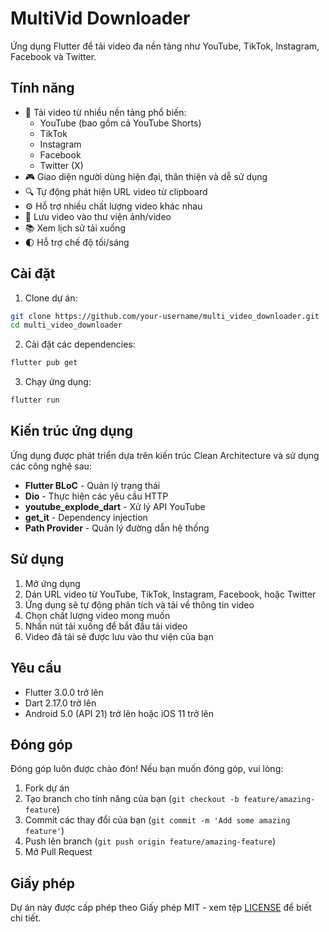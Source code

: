 # MultiVid Downloader

Ứng dụng Flutter để tải video đa nền tảng như YouTube, TikTok, Instagram, Facebook và Twitter.

## Tính năng

- 📱 Tải video từ nhiều nền tảng phổ biến:
  - YouTube (bao gồm cả YouTube Shorts)
  - TikTok
  - Instagram
  - Facebook
  - Twitter (X)
- 🎮 Giao diện người dùng hiện đại, thân thiện và dễ sử dụng
- 🔍 Tự động phát hiện URL video từ clipboard
- ⚙️ Hỗ trợ nhiều chất lượng video khác nhau
- 📂 Lưu video vào thư viện ảnh/video
- 📚 Xem lịch sử tải xuống
- 🌓 Hỗ trợ chế độ tối/sáng

## Cài đặt

1. Clone dự án:
```bash
git clone https://github.com/your-username/multi_video_downloader.git
cd multi_video_downloader
```

2. Cài đặt các dependencies:
```bash
flutter pub get
```

3. Chạy ứng dụng:
```bash
flutter run
```

## Kiến trúc ứng dụng

Ứng dụng được phát triển dựa trên kiến trúc Clean Architecture và sử dụng các công nghệ sau:

- **Flutter BLoC** - Quản lý trạng thái
- **Dio** - Thực hiện các yêu cầu HTTP
- **youtube_explode_dart** - Xử lý API YouTube
- **get_it** - Dependency injection
- **Path Provider** - Quản lý đường dẫn hệ thống

## Sử dụng

1. Mở ứng dụng
2. Dán URL video từ YouTube, TikTok, Instagram, Facebook, hoặc Twitter
3. Ứng dụng sẽ tự động phân tích và tải về thông tin video
4. Chọn chất lượng video mong muốn
5. Nhấn nút tải xuống để bắt đầu tải video
6. Video đã tải sẽ được lưu vào thư viện của bạn

## Yêu cầu

- Flutter 3.0.0 trở lên
- Dart 2.17.0 trở lên
- Android 5.0 (API 21) trở lên hoặc iOS 11 trở lên

## Đóng góp

Đóng góp luôn được chào đón! Nếu bạn muốn đóng góp, vui lòng:

1. Fork dự án
2. Tạo branch cho tính năng của bạn (`git checkout -b feature/amazing-feature`)
3. Commit các thay đổi của bạn (`git commit -m 'Add some amazing feature'`)
4. Push lên branch (`git push origin feature/amazing-feature`)
5. Mở Pull Request

## Giấy phép

Dự án này được cấp phép theo Giấy phép MIT - xem tệp [LICENSE](LICENSE) để biết chi tiết. 